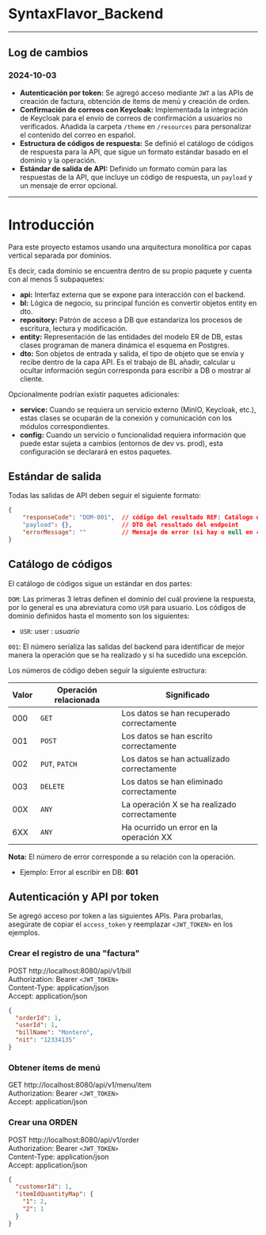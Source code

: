 # SyntaxFlavor_Backend

---
## Log de cambios

### 2024-10-03
- **Autenticación por token:** Se agregó acceso mediante `JWT` a las APIs de creación de factura, obtención de ítems de menú y creación de orden.
- **Confirmación de correos con Keycloak:** Implementada la integración de Keycloak para el envío de correos de confirmación a usuarios no verificados. Añadida la carpeta `/theme` en `/resources` para personalizar el contenido del correo en español.
- **Estructura de códigos de respuesta:** Se definió el catálogo de códigos de respuesta para la API, que sigue un formato estándar basado en el dominio y la operación.
- **Estándar de salida de API:** Definido un formato común para las respuestas de la API, que incluye un código de respuesta, un `payload` y un mensaje de error opcional.
---
# Introducción

Para este proyecto estamos usando una arquitectura monolítica por capas vertical separada por dominios.

Es decir, cada dominio se encuentra dentro de su propio paquete y cuenta con al menos 5 subpaquetes:
- **api:** Interfaz externa que se expone para interacción con el backend.
- **bl:** Lógica de negocio, su principal función es convertir objetos entity en dto.
- **repository:** Patrón de acceso a DB que estandariza los procesos de escritura, lectura y modificación.
- **entity:** Representación de las entidades del modelo ER de DB, estas clases programan de manera dinámica el esquema en Postgres.
- **dto:** Son objetos de entrada y salida, el tipo de objeto que se envía y recibe dentro de la capa API. Es el trabajo de BL añadir, calcular u ocultar información según corresponda para escribir a DB o mostrar al cliente.

Opcionalmente podrían existir paquetes adicionales:
- **service:** Cuando se requiera un servicio externo (MinIO, Keycloak, etc.), estas clases se ocuparán de la conexión y comunicación con los módulos correspondientes.
- **config:** Cuando un servicio o funcionalidad requiera información que puede estar sujeta a cambios (entornos de dev vs. prod), esta configuración se declarará en estos paquetes.

## Estándar de salida

Todas las salidas de API deben seguir el siguiente formato:

```json
{
    "responseCode": "DOM-001",  // código del resultado REF: Catálogo de códigos
    "payload": {},              // DTO del resultado del endpoint
    "errorMessage": ""          // Mensaje de error (si hay o null en caso contrario)
}
```

## Catálogo de códigos

El catálogo de códigos sigue un estándar en dos partes:

`DOM`: Las primeras 3 letras definen el dominio del cuál proviene la respuesta, por lo general es una abreviatura como `USR` para usuario. Los códigos de dominio definidos hasta el momento son los siguientes:

- `USR`: user : _usuario_

`001`: El número serializa las salidas del backend para identificar de mejor manera la operación que se ha realizado y si ha sucedido una excepción.

Los números de código deben seguir la siguiente estructura:

| Valor | Operación relacionada | Significado                                  |
|-------|-----------------------|----------------------------------------------|
| 000   | `GET`                 | Los datos se han recuperado correctamente    |
| 001   | `POST`                | Los datos se han escrito correctamente       |
| 002   | `PUT`, `PATCH`        | Los datos se han actualizado correctamente   |
| 003   | `DELETE`              | Los datos se han eliminado correctamente     |
| 00X   | `ANY`                 | La operación X se ha realizado correctamente |
| 6XX   | `ANY`                 | Ha ocurrido un error en la operación XX      |

**Nota:** El número de error corresponde a su relación con la operación.
- Ejemplo:
  Error al escribir en DB: **601**

## Autenticación y API por token

Se agregó acceso por token a las siguientes APIs. Para probarlas, asegúrate de copiar el `access_token` y reemplazar `<JWT_TOKEN>` en los ejemplos.

### Crear el registro de una "factura"
POST http://localhost:8080/api/v1/bill  
Authorization: Bearer `<JWT_TOKEN>`  
Content-Type: application/json  
Accept: application/json

```json
{
  "orderId": 1,
  "userId": 1,
  "billName": "Montero",
  "nit": "12334135"
}
```

### Obtener ítems de menú
GET http://localhost:8080/api/v1/menu/item  
Authorization: Bearer `<JWT_TOKEN>`  
Accept: application/json

### Crear una ORDEN
POST http://localhost:8080/api/v1/order  
Authorization: Bearer `<JWT_TOKEN>`  
Content-Type: application/json  
Accept: application/json

```json
{
  "customerId": 1,
  "itemIdQuantityMap": {
    "1": 2,
    "2": 1
  }
}
```
